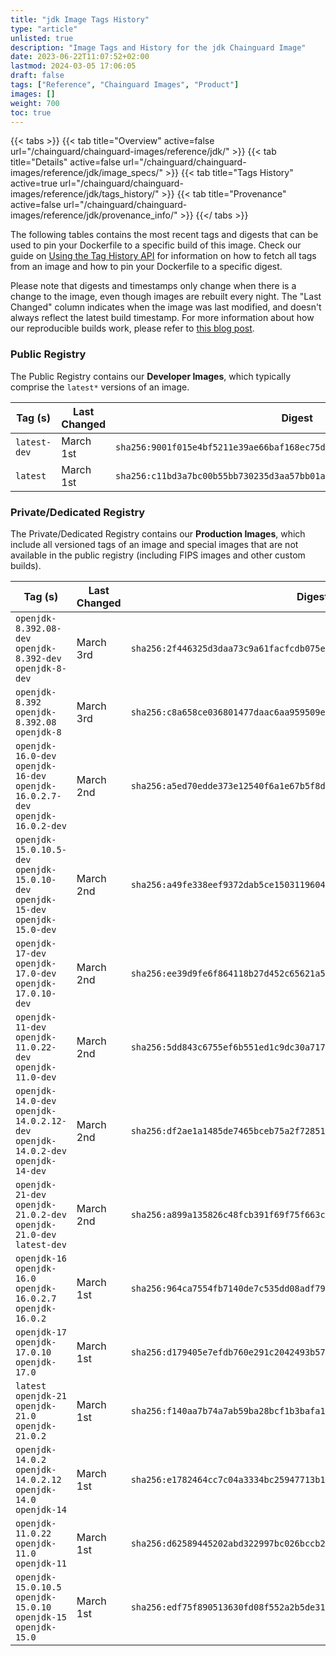 ```yaml
---
title: "jdk Image Tags History"
type: "article"
unlisted: true
description: "Image Tags and History for the jdk Chainguard Image"
date: 2023-06-22T11:07:52+02:00
lastmod: 2024-03-05 17:06:05
draft: false
tags: ["Reference", "Chainguard Images", "Product"]
images: []
weight: 700
toc: true
---
```


{{< tabs >}}
{{< tab title="Overview" active=false url="/chainguard/chainguard-images/reference/jdk/" >}}
{{< tab title="Details" active=false url="/chainguard/chainguard-images/reference/jdk/image_specs/" >}}
{{< tab title="Tags History" active=true url="/chainguard/chainguard-images/reference/jdk/tags_history/" >}}
{{< tab title="Provenance" active=false url="/chainguard/chainguard-images/reference/jdk/provenance_info/" >}}
{{</ tabs >}}

The following tables contains the most recent tags and digests that can be used to pin your Dockerfile to a specific build of this image. Check our guide on [Using the Tag History API](/chainguard/chainguard-images/using-the-tag-history-api/) for information on how to fetch all tags from an image and how to pin your Dockerfile to a specific digest.

Please note that digests and timestamps only change when there is a change to the image, even though images are rebuilt every night. The "Last Changed" column indicates when the image was last modified, and doesn't always reflect the latest build timestamp. For more information about how our reproducible builds work, please refer to [this blog post](https://www.chainguard.dev/unchained/reproducing-chainguards-reproducible-image-builds).

### Public Registry
The Public Registry contains our **Developer Images**, which typically comprise the `latest*` versions of an image.

| Tag (s)       | Last Changed | Digest                                                                    |
|---------------|--------------|---------------------------------------------------------------------------|
|  `latest-dev` | March 1st    | `sha256:9001f015e4bf5211e39ae66baf168ec75db0c1eee9aba2d9d985069eb6489b95` |
|  `latest`     | March 1st    | `sha256:c11bd3a7bc00b55bb730235d3aa57bb01aba9add4d36ebc2a07754b43e9d66bc` |


### Private/Dedicated Registry
The Private/Dedicated Registry contains our **Production Images**, which include all versioned tags of an image and special images that are not available in the public registry (including FIPS images and other custom builds).

| Tag (s)                                                                            | Last Changed | Digest                                                                    |
|------------------------------------------------------------------------------------|--------------|---------------------------------------------------------------------------|
|  `openjdk-8.392.08-dev` `openjdk-8.392-dev` `openjdk-8-dev`                        | March 3rd    | `sha256:2f446325d3daa73c9a61facfcdb075e8af9086782b9fdf95e1f8b3c83706875e` |
|  `openjdk-8.392` `openjdk-8.392.08` `openjdk-8`                                    | March 3rd    | `sha256:c8a658ce036801477daac6aa959509ec49842b401cfea84dd622d67c2e581a5d` |
|  `openjdk-16.0-dev` `openjdk-16-dev` `openjdk-16.0.2.7-dev` `openjdk-16.0.2-dev`   | March 2nd    | `sha256:a5ed70edde373e12540f6a1e67b5f8da8627b9cbb8439b45166b83ba341602eb` |
|  `openjdk-15.0.10.5-dev` `openjdk-15.0.10-dev` `openjdk-15-dev` `openjdk-15.0-dev` | March 2nd    | `sha256:a49fe338eef9372dab5ce1503119604832aabee09081529481acab4516888049` |
|  `openjdk-17-dev` `openjdk-17.0-dev` `openjdk-17.0.10-dev`                         | March 2nd    | `sha256:ee39d9fe6f864118b27d452c65621a5e9ac688a6ca020cbe23265f24dd178404` |
|  `openjdk-11-dev` `openjdk-11.0.22-dev` `openjdk-11.0-dev`                         | March 2nd    | `sha256:5dd843c6755ef6b551ed1c9dc30a717c38379ebd83a0afc3f5b44581993bb46b` |
|  `openjdk-14.0-dev` `openjdk-14.0.2.12-dev` `openjdk-14.0.2-dev` `openjdk-14-dev`  | March 2nd    | `sha256:df2ae1a1485de7465bceb75a2f72851529ca34dce095a2a145b15f67e2de88ff` |
|  `openjdk-21-dev` `openjdk-21.0.2-dev` `openjdk-21.0-dev` `latest-dev`             | March 2nd    | `sha256:a899a135826c48fcb391f69f75f663c40b151765cb07a77d7be024d5c82236e4` |
|  `openjdk-16` `openjdk-16.0` `openjdk-16.0.2.7` `openjdk-16.0.2`                   | March 1st    | `sha256:964ca7554fb7140de7c535dd08adf790d48ec25dcc6664fddfc364b677e9fc6d` |
|  `openjdk-17` `openjdk-17.0.10` `openjdk-17.0`                                     | March 1st    | `sha256:d179405e7efdb760e291c2042493b5741191194bfa78fe9a22b7901c4495181c` |
|  `latest` `openjdk-21` `openjdk-21.0` `openjdk-21.0.2`                             | March 1st    | `sha256:f140aa7b74a7ab59ba28bcf1b3bafa110e8d489cfc7660d92b0ae386fe605602` |
|  `openjdk-14.0.2` `openjdk-14.0.2.12` `openjdk-14.0` `openjdk-14`                  | March 1st    | `sha256:e1782464cc7c04a3334bc25947713b1f0dfe9501683dce6af3ef1e05c9c9b199` |
|  `openjdk-11.0.22` `openjdk-11.0` `openjdk-11`                                     | March 1st    | `sha256:d62589445202abd322997bc026bccb22ccf728193710736ded1084e6e0376a55` |
|  `openjdk-15.0.10.5` `openjdk-15.0.10` `openjdk-15` `openjdk-15.0`                 | March 1st    | `sha256:edf75f890513630fd08f552a2b5de31cc7cf383dabaa3c5ce8db759f871c7069` |


